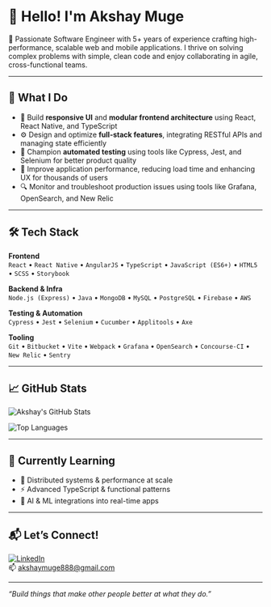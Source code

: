 # 👋 Hello! I'm Akshay Muge

🚀 Passionate Software Engineer with 5+ years of experience crafting high-performance, scalable web and mobile applications. I thrive on solving complex problems with simple, clean code and enjoy collaborating in agile, cross-functional teams.

---

## 🧠 What I Do

- 🔧 Build **responsive UI** and **modular frontend architecture** using React, React Native, and TypeScript
- ⚙️ Design and optimize **full-stack features**, integrating RESTful APIs and managing state efficiently
- 🧪 Champion **automated testing** using tools like Cypress, Jest, and Selenium for better product quality
- 🚀 Improve application performance, reducing load time and enhancing UX for thousands of users
- 🔍 Monitor and troubleshoot production issues using tools like Grafana, OpenSearch, and New Relic

---

## 🛠 Tech Stack

**Frontend**  
`React` • `React Native` • `AngularJS` • `TypeScript` • `JavaScript (ES6+)` • `HTML5` • `SCSS` • `Storybook`

**Backend & Infra**  
`Node.js (Express)` • `Java` • `MongoDB` • `MySQL` • `PostgreSQL` • `Firebase` • `AWS`

**Testing & Automation**  
`Cypress` • `Jest` • `Selenium` • `Cucumber` • `Applitools` • `Axe`

**Tooling**  
`Git` • `Bitbucket` • `Vite` • `Webpack` • `Grafana` • `OpenSearch` • `Concourse-CI` • `New Relic` • `Sentry`

---

## 📈 GitHub Stats

![Akshay's GitHub Stats](https://github-readme-stats.vercel.app/api?username=akshaymuge&show_icons=true&theme=tokyonight)

![Top Languages](https://github-readme-stats.vercel.app/api/top-langs/?username=akshaymuge&layout=compact&theme=tokyonight)

---

## 🌱 Currently Learning

- 🔄 Distributed systems & performance at scale
- ⚡ Advanced TypeScript & functional patterns
- 🧠 AI & ML integrations into real-time apps

---

## 📬 Let’s Connect!

[![LinkedIn](https://img.shields.io/badge/LinkedIn-akshay--m--b64957169-blue?style=flat&logo=linkedin)](https://www.linkedin.com/in/akshay-m-b64957169/)  
📫 akshaymuge888@gmail.com

---

_“Build things that make other people better at what they do.”_
